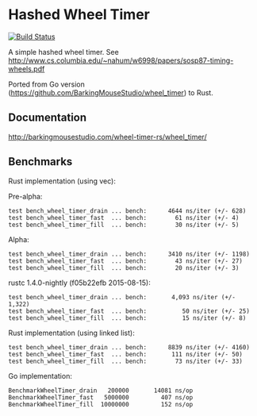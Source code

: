 Hashed Wheel Timer
===

[![Build Status](https://travis-ci.org/BarkingMouseStudio/wheel-timer-rs.svg?branch=master)](https://travis-ci.org/BarkingMouseStudio/wheel-timer-rs)

A simple hashed wheel timer. See http://www.cs.columbia.edu/~nahum/w6998/papers/sosp87-timing-wheels.pdf

Ported from Go version (https://github.com/BarkingMouseStudio/wheel_timer) to Rust.

Documentation
---

http://barkingmousestudio.com/wheel-timer-rs/wheel_timer/

Benchmarks
---

Rust implementation (using vec):

Pre-alpha:

```
test bench_wheel_timer_drain ... bench:      4644 ns/iter (+/- 628)
test bench_wheel_timer_fast  ... bench:        61 ns/iter (+/- 4)
test bench_wheel_timer_fill  ... bench:        30 ns/iter (+/- 5)
```

Alpha:

```
test bench_wheel_timer_drain ... bench:      3410 ns/iter (+/- 1198)
test bench_wheel_timer_fast  ... bench:        43 ns/iter (+/- 27)
test bench_wheel_timer_fill  ... bench:        20 ns/iter (+/- 3)
```

rustc 1.4.0-nightly (f05b22efb 2015-08-15):

```
test bench_wheel_timer_drain ... bench:       4,093 ns/iter (+/- 1,322)
test bench_wheel_timer_fast  ... bench:          50 ns/iter (+/- 25)
test bench_wheel_timer_fill  ... bench:          15 ns/iter (+/- 8)
```

Rust implementation (using linked list):

```
test bench_wheel_timer_drain ... bench:      8839 ns/iter (+/- 4160)
test bench_wheel_timer_fast  ... bench:       111 ns/iter (+/- 50)
test bench_wheel_timer_fill  ... bench:        73 ns/iter (+/- 33)
```

Go implementation:

```
BenchmarkWheelTimer_drain   200000       14081 ns/op
BenchmarkWheelTimer_fast   5000000         407 ns/op
BenchmarkWheelTimer_fill  10000000         152 ns/op
```
